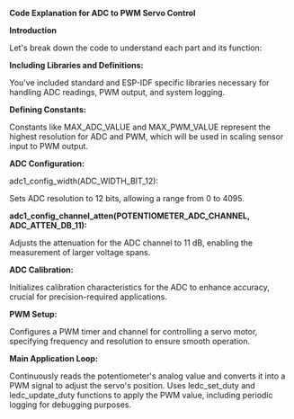 **Code Explanation for ADC to PWM Servo Control**

**Introduction**

Let's break down the code to understand each part and its function:

**Including Libraries and Definitions:**

You've included standard and ESP-IDF specific libraries necessary for handling ADC readings, PWM output, and system logging.

**Defining Constants:**

Constants like MAX_ADC_VALUE and MAX_PWM_VALUE represent the highest resolution for ADC and PWM, which will be used in scaling sensor input to PWM output.

**ADC Configuration:**

adc1_config_width(ADC_WIDTH_BIT_12):

Sets ADC resolution to 12 bits, allowing a range from 0 to 4095.

**adc1_config_channel_atten(POTENTIOMETER_ADC_CHANNEL, ADC_ATTEN_DB_11):**

Adjusts the attenuation for the ADC channel to 11 dB, enabling the measurement of larger voltage spans.

**ADC Calibration:**

Initializes calibration characteristics for the ADC to enhance accuracy, crucial for precision-required applications.

**PWM Setup:**

Configures a PWM timer and channel for controlling a servo motor, specifying frequency and resolution to ensure smooth operation.

**Main Application Loop:**

Continuously reads the potentiometer's analog value and converts it into a PWM signal to adjust the servo's position. Uses ledc_set_duty and ledc_update_duty functions to apply the PWM value, including periodic logging for debugging purposes.



